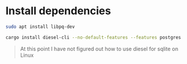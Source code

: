 # Install dependencies

```bash
sudo apt install libpq-dev
```

```bash
cargo install diesel-cli --no-default-features --features postgres
```

> At this point I have not figured out how to use diesel for sqlite on Linux
